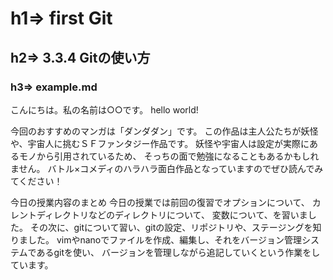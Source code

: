 # h1=> first Git
## h2=> 3.3.4 Gitの使い方
### h3=> example.md

こんにちは。私の名前は○○です。
hello world!

今回のおすすめのマンガは「ダンダダン」です。
この作品は主人公たちが妖怪や、宇宙人に挑むＳＦファンタジー作品です。
妖怪や宇宙人は設定が実際にあるモノから引用されているため、
そっちの面で勉強になることもあるかもしれません。
バトル×コメディのハラハラ面白作品となっていますのでぜひ読んでみてください！

今日の授業内容のまとめ
今日の授業では前回の復習でオプションについて、
カレントディレクトリなどのディレクトリについて、
変数について、を習いました。
その次に、gitについて習い、gitの設定、リポジトリや、ステージングを知りました。
vimやnanoでファイルを作成、編集し、それをバージョン管理システムであるgitを使い、
バージョンを管理しながら追記していくという作業をしています。
